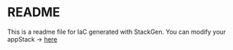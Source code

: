 # README
This is a readme file for IaC generated with StackGen.
You can modify your appStack -> [here](http://main.dev.stackgen.com/appstacks/d9ef2682-f949-48a5-a080-de3c0b2c81d7)
